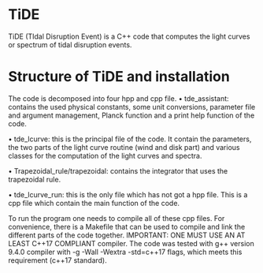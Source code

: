 # TiDE

TiDE (TIdal Disruption Event) is a C++ code that computes the light curves or spectrum of tidal disruption events.

# Structure of TiDE and installation

The code is decomposed into four hpp and cpp file.
	• tde_assistant: contains the used physical constants, some unit conversions, parameter file and argument management, Planck function and a print help function of the code.
 
  • tde_lcurve: this is the principal file of the code. It contain the parameters, the two parts of the light curve routine (wind and disk part) and various classes for the computation of the light curves and spectra.
 
  • Trapezoidal_rule/trapezoidal: contains the integrator that uses the trapezoidal rule.
 
  • tde_lcurve_run: this is the only file which has not got a hpp file. This is a cpp file which contain the main function of the code.

To run the program one needs to compile all of these cpp files. For convenience, there is a Makefile that can be used to compile and link the different parts of the code together. IMPORTANT: ONE MUST USE AN AT LEAST C++17 COMPLIANT compiler. The code was tested with g++ version 9.4.0 compiler with -g -Wall -Wextra -std=c++17 flags, which meets this requirement (c++17 standard).

